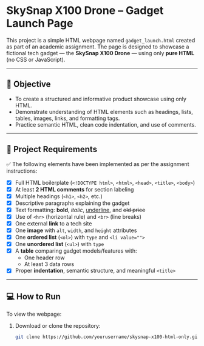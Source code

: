 # SkySnap X100 Drone – Gadget Launch Page

This project is a simple HTML webpage named `gadget_launch.html` created as part of an academic assignment. The page is designed to showcase a fictional tech gadget — the **SkySnap X100 Drone** — using only **pure HTML** (no CSS or JavaScript).

---

## 🎯 Objective

- To create a structured and informative product showcase using only HTML.
- Demonstrate understanding of HTML elements such as headings, lists, tables, images, links, and formatting tags.
- Practice semantic HTML, clean code indentation, and use of comments.

---

## 📄 Project Requirements

✅ The following elements have been implemented as per the assignment instructions:

- [x] Full HTML boilerplate (`<!DOCTYPE html>`, `<html>`, `<head>`, `<title>`, `<body>`)
- [x] At least **2 HTML comments** for section labeling
- [x] Multiple headings (`<h1>`, `<h2>`, etc.)
- [x] Descriptive paragraphs explaining the gadget
- [x] Text formatting: **bold**, *italic*, <u>underline</u>, and <del>old price</del>
- [x] Use of `<hr>` (horizontal rule) and `<br>` (line breaks)
- [x] One external **link** to a tech site
- [x] One **image** with `alt`, `width`, and `height` attributes
- [x] One **ordered list** (`<ol>`) with `type` and `<li value="">`
- [x] One **unordered list** (`<ul>`) with `type`
- [x] A **table** comparing gadget models/features with:
  - One header row
  - At least 3 data rows
- [x] Proper **indentation**, semantic structure, and meaningful `<title>`

---

## 💻 How to Run

To view the webpage:

1. Download or clone the repository:
   ```bash
   git clone https://github.com/yourusername/skysnap-x100-html-only.git
